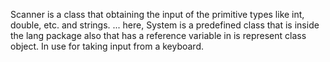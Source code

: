 Scanner is a class that obtaining the input of the primitive types like int, double, etc. and strings. ...
here, System is a predefined class that is inside the lang package also that has a reference variable in is represent class object. In use for taking input from a keyboard.

